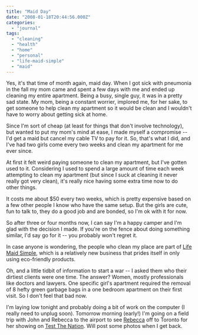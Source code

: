 ```yaml
---
title: "Maid Day"
date: "2008-01-18T20:44:56.000Z"
categories: 
  - "journal"
tags: 
  - "cleaning"
  - "health"
  - "home"
  - "personal"
  - "life-maid-simple"
  - "maid"
---
```


Yes, it's that time of month again, maid day. When I got sick with pneumonia in the fall my mom came and spent a few days with me and ended up cleaning my entire apartment. Being a busy, single guy, it was in a pretty sad state. My mom, being a constant worrier, implored me, for her sake, to get someone to help clean my apartment so it would be clean and I wouldn't have to worry about getting sick at home.

Since I'm sort of cheap (at least for things that don't involve technology), but wanted to put my mom's mind at ease, I made myself a compromise -- I'd get a maid but cancel my cable TV to pay for it. So, that's what I did, and I've had two girls come every two weeks and clean my apartment for me ever since.

At first it felt weird paying someone to clean my apartment, but I've gotten used to it. Considering I used to spend a large amount of time each week attempting to clean my apartment (but since I suck at cleaning it never really got very clean), it's really nice having some extra time now to do other things.

It costs me about $50 every two weeks, which is pretty expensive based on a few other people I know who have the same setup. But the girls are cute, fun to talk to, they do a good job and are bonded, so I'm ok with it for now.

So after three or four months now, I can say I'm a happy camper and I'm glad with the decision I made. If you're on the fence about doing something similar, I'd say go for it -- you probably won't regret it.

In case anyone is wondering, the people who clean my place are part of [Life Maid Simple](http://www.lifemaidsimple.ca/), which is a relatively new business that prides itself in only using eco-friendly products.

Oh, and a little tidbit of information to start a war -- I asked them who their dirtiest clients were one time. The answer? Women, mostly professionals like doctors and lawyers. One specific girl's apartment required the removal of 8 hefty green garbage bags in a one bedroom apartment on their first visit. So I don't feel that bad now.

I'm laying low tonight and probably doing a bit of work on the computer (I really need to unplug soon). Tomorrow morning (early!) I'm going on a field trip with John and Rebecca to the airport to see [Rebecca](http://miss604.com) off to Toronto for her showing on [Test The Nation](http://www.miss604.com/2008/01/test-the-nation-more-info-and-bc-bloggers.html). Will post some photos when I get back.
